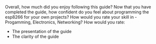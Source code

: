 Overall, how much did you enjoy following this guide?
Now that you have completed the guide, how confident do you feel about programming the esp8266 for your own projects?
How would you rate your skill in - Progamming, Electronics, Networking?
How would you rate:
- The presentation of the guide
- The clarity of the guide

